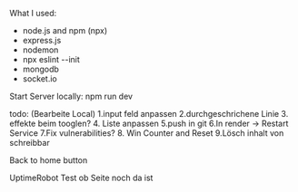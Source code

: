 What I used:

* node.js and npm (npx)
* express.js 
* nodemon
* npx eslint --init
* mongodb
* socket.io


Start Server locally:
npm run dev

todo:
(Bearbeite Local)
1.input feld anpassen
2.durchgeschrichene Linie
3. effekte beim tooglen?
4. Liste anpassen
5.push in git
6.In render -> Restart Service
7.Fix vulnerabilities?
8. Win Counter and Reset 
9.Lösch inhalt von schreibbar

Back to home button 


UptimeRobot Test ob Seite noch da ist